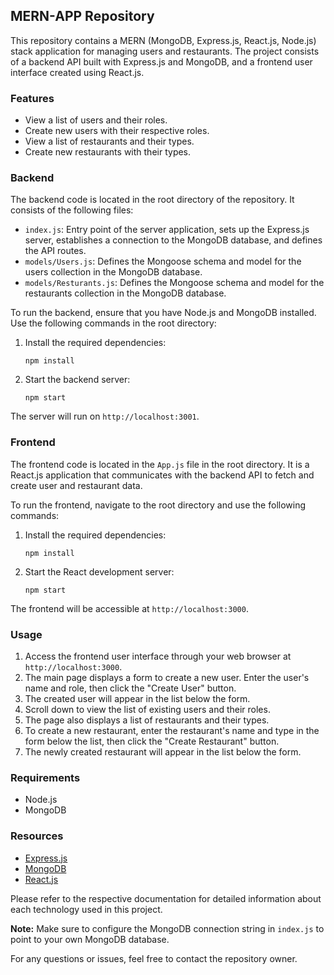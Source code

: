## MERN-APP Repository

This repository contains a MERN (MongoDB, Express.js, React.js, Node.js) stack application for managing users and restaurants. The project consists of a backend API built with Express.js and MongoDB, and a frontend user interface created using React.js.

### Features

- View a list of users and their roles.
- Create new users with their respective roles.
- View a list of restaurants and their types.
- Create new restaurants with their types.

### Backend

The backend code is located in the root directory of the repository. It consists of the following files:

- `index.js`: Entry point of the server application, sets up the Express.js server, establishes a connection to the MongoDB database, and defines the API routes.
- `models/Users.js`: Defines the Mongoose schema and model for the users collection in the MongoDB database.
- `models/Resturants.js`: Defines the Mongoose schema and model for the restaurants collection in the MongoDB database.

To run the backend, ensure that you have Node.js and MongoDB installed. Use the following commands in the root directory:

1. Install the required dependencies:
   ```
   npm install
   ```

2. Start the backend server:
   ```
   npm start
   ```

The server will run on `http://localhost:3001`.

### Frontend

The frontend code is located in the `App.js` file in the root directory. It is a React.js application that communicates with the backend API to fetch and create user and restaurant data.

To run the frontend, navigate to the root directory and use the following commands:

1. Install the required dependencies:
   ```
   npm install
   ```

2. Start the React development server:
   ```
   npm start
   ```

The frontend will be accessible at `http://localhost:3000`.

### Usage

1. Access the frontend user interface through your web browser at `http://localhost:3000`.
2. The main page displays a form to create a new user. Enter the user's name and role, then click the "Create User" button.
3. The created user will appear in the list below the form.
4. Scroll down to view the list of existing users and their roles.
5. The page also displays a list of restaurants and their types.
6. To create a new restaurant, enter the restaurant's name and type in the form below the list, then click the "Create Restaurant" button.
7. The newly created restaurant will appear in the list below the form.

### Requirements

- Node.js
- MongoDB

### Resources

- [Express.js](https://expressjs.com/)
- [MongoDB](https://www.mongodb.com/)
- [React.js](https://reactjs.org/)

Please refer to the respective documentation for detailed information about each technology used in this project.

**Note:** Make sure to configure the MongoDB connection string in `index.js` to point to your own MongoDB database.

For any questions or issues, feel free to contact the repository owner.
